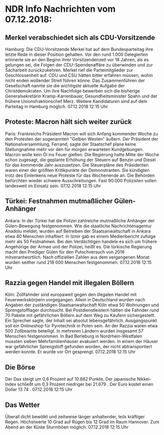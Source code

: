 # NDR Info Nachrichten vom 07.12.2018:


## Merkel verabschiedet sich als CDU-Vorsitzende
Hamburg: Die CDU-Vorsitzende Merkel hat auf dem Bundesparteitag ihre letzte Rede in dieser Position gehalten. Vor den rund 1.000 Delegierten erinnerte sie an den Beginn ihrer Vorsitzendenzeit vor 18 Jahren, als es gelungen sei, die Folgen der CDU-Spendenaffäre zu überwinden und zur Sacharbeit zurückzukehren. Merkel rief die Parteimitglieder zur Geschlossenheit auf. CDU und CSU hätten bitter erfahren müssen, wohin nicht enden wollender Streit führen könne. Das Zusammenführen der Gesellschaft nannte sie die wichtigste aktuelle Aufgabe der Christdemokraten. Um ihre Nachfolge bewerben sich die bisherige Generalsekretärin Kramp-Karrenbauer, Gesundheitsminister Spahn und der frühere Unionsfraktionschef Merz. Weitere Kandidaturen sind auf dem Parteitag in Hamburg möglich. 07.12.2018 12:15 Uhr 

## Proteste: Macron hält sich weiter zurück
Paris: Frankreichs Präsident Macron will sich Anfang kommender Woche zu den Protesten der sogenannten "Gelben Westen" äußern. Der Präsident der Nationalversammlung, Ferrand, sagte der Staatschef plane keine Stellungnahme mehr vor den für morgen erwarteten Kundgebungen. Macron wolle kein Öl ins Feuer gießen. Die Regierung hatte Mitte der Woche schon zugesagt, die geplante Erhöhung der Steuern auf Benzin und Diesel für das kommende Jahr auszusetzen. Die Steuerpläne des Präsidenten waren einer der größten Kritikpunkte der Demonstranten. Sie kündigten trotz des Einlenkens neue Proteste für das Wochenende an. Die Behörden befürchten wieder schwere Ausschreitungen. Fast 90.000 Polizisten sollen landesweit im Einsatz sein. 07.12.2018 12:15 Uhr 

## Türkei: Festnahmen mutmaßlicher Gülen-Anhänger
Ankara: In der Türkei hat die Polizei zahlreiche mutmaßliche Anhänger der Gülen-Bewegung festgenommen. Wie die staatliche Nachrichtenagentur Anadolu meldet, wurden auf Betreiben der Staatsanwaltschaft in Ankara etwa 40 Menschen inhaftiert. In Izmir gab es einem Medienbericht zufolge mehr als 50 Festnahmen. Bei den Verdächtigen handele es sich um frühere Angehörige der Armee und der Polizei, heißt es. Die türkische Regierung macht den Prediger Gülen für den Putschversuch von 2016 mitverantwortlich. Nach offiziellen Zahlen aus dem vergangenen Monat wurden seither rund 218 000 Menschen festgenommen. 07.12.2018 12:15 Uhr 

## Razzia gegen Handel mit illegalen Böllern
Köln: Zollfahnder sind europaweit gegen den illegalen Handel mit Feuerwerkskörpern vorgegangen. Allein in Deutschland wurden nach Angaben der zuständigen Staatsanwaltschaft Köln etwa 50 Wohnungen und Sprengstofflager durchsucht. Bei Postdienstleistern hätten die Fahnder rund 70 Pakete mit gefährlichen Böllern auf dem Weg zu Käufern sichergestellt. Ein Sprecher sagte, der Inhalt sei absolut lebensgefährlich. Ausgangspunkt soll ein Onlineshop für Pyrotechnik in Polen sein. An der Razzia waren etwa 500 Zollbeamte beteiligt. In mehreren Ländern wurden insgesamt 57 Menschen festgenommen. In Bad Berleburg in Nordrhein-Westfalen mussten sieben Mehrfamilienhäuser evakuiert werden. In einem der Häuser war gefährlicher Sprengstoff gefunden worden, der nicht abtransportiert werden konnte. Er wurde vor Ort gesprengt. 07.12.2018 12:15 Uhr 

## Die Börse
Der Dax steigt um  0,6  Prozent auf  10.882  Punkte. Der japanische Nikkei-Index schließt um  0,3  Prozent niedriger bei  21.679 . Der Euro kostet einen Dollar  13 74 . 07.12.2018 12:15 Uhr 

## Das Wetter
Überall dicht bewölkt und zeitweise länger anhaltender, teils kräftiger Regen. Höchstwerte 10 Grad auf Rügen bis 12 Grad im Raum Hannover. Zum Abend an der Küste Sturmböen möglich. 07.12.2018 12:15 Uhr 
